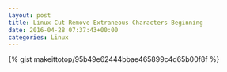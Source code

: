 ```yaml
---
layout: post                                                                                                              
title: Linux Cut Remove Extraneous Characters Beginning                                                                                                                       
date: 2016-04-28 07:37:43+00:00                                                                                                                        
categories: Linux                                                                                                                
---                                                                                                                              
```


{% gist makeittotop/95b49e62444bbae465899c4d65b00f8f %}                                                                                                           


